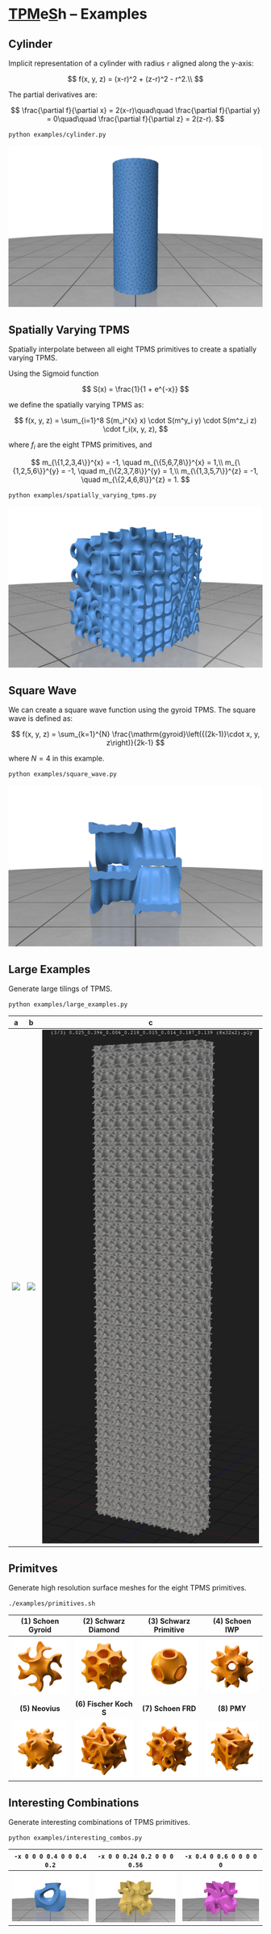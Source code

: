 # <ins>TPM</ins>e<ins>S</ins>h – Examples

## Cylinder

Implicit representation of a cylinder with radius `r` aligned along the y-axis:

$$
f(x, y, z) = (x-r)^2 + (z-r)^2 - r^2.\\
$$

The partial derivatives are:

$$
\frac{\partial f}{\partial x} = 2(x-r)\quad\quad
\frac{\partial f}{\partial y} = 0\quad\quad
\frac{\partial f}{\partial z} = 2(z-r).
$$

```bash
python examples/cylinder.py
```

![Cylinder](../assets/examples/cylinder.png)

## Spatially Varying TPMS

Spatially interpolate between all eight TPMS primitives to create a spatially varying TPMS.

Using the Sigmoid function

$$
S(x) = \frac{1}{1 + e^{-x}}
$$

we define the spatially varying TPMS as:

$$
f(x, y, z) = \sum_{i=1}^8 S(m_i^{x} x) \cdot S(m^y_i y) \cdot S(m^z_i z) \cdot f_i(x, y, z),
$$

where $f_i$ are the eight TPMS primitives, and

$$
m_{\{1,2,3,4\}}^{x} = -1, \quad m_{\{5,6,7,8\}}^{x} = 1,\\
m_{\{1,2,5,6\}}^{y} = -1, \quad m_{\{2,3,7,8\}}^{y} = 1,\\
m_{\{1,3,5,7\}}^{z} = -1, \quad m_{\{2,4,6,8\}}^{z} = 1.
$$

```bash
python examples/spatially_varying_tpms.py
```

![Spatially Varying TPMS](../assets/examples/spatially_varying_tpms.png)

## Square Wave

We can create a square wave function using the gyroid TPMS. The square wave is defined as:

$$
f(x, y, z) = \sum_{k=1}^{N} \frac{\mathrm{gyroid}\left({(2k-1)}\cdot x, y, z\right)}{2k-1}
$$

where $N=4$ in this example.

```bash
python examples/square_wave.py
```

![Square Wave](../assets/examples/square_wave.png)

## Large Examples

Generate large tilings of TPMS.

```bash
python examples/large_examples.py
```

| a | b | c |
| :---: | :---: | :---: |
| ![](../assets/examples/large_a.png) | ![](../assets/examples/large_b.png) | ![](../assets/examples/large_c.png) |

## Primitves

Generate high resolution surface meshes for the eight TPMS primitives.
```bash
./examples/primitives.sh
```

<!-- 4x2 Tables of Images for TPMS primitives -->
| (1) Schoen Gyroid | (2) Schwarz Diamond | (3) Schwarz Primitive | (4) Schoen IWP |
| :---: | :---: | :---: | :---: |
| ![Primitive 0](../assets/primitives/0.png) | ![Primitive 1](../assets/primitives/1.png) | ![Primitive 2](../assets/primitives/2.png) | ![Primitive 3](../assets/primitives/3.png) |
| **(5) Neovius** | **(6) Fischer Koch S** | **(7) Schoen FRD** | **(8) PMY** |
| ![Primitive 4](../assets/primitives/4.png) | ![Primitive 5](../assets/primitives/5.png) | ![Primitive 6](../assets/primitives/6.png) | ![Primitive 7](../assets/primitives/7.png) |

## Interesting Combinations

Generate interesting combinations of TPMS primitives.

```bash
python examples/interesting_combos.py
```

| `-x 0 0 0 0.4 0 0 0.4 0.2` | `-x 0 0 0.24 0.2 0 0 0 0.56` | `-x 0.4 0 0.6 0 0 0 0 0` |
| :---: | :---: | :---: |
| ![](../assets/examples/interesting_a.png) | ![](../assets/examples/interesting_b.png) | ![](../assets/examples/interesting_c.png) |